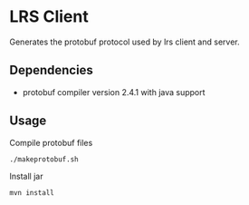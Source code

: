 LRS Client
==========

Generates the protobuf protocol used by lrs client and server.

Dependencies
------------
* protobuf compiler version 2.4.1 with java support

Usage
-----
Compile protobuf files

    ./makeprotobuf.sh

Install jar

    mvn install

